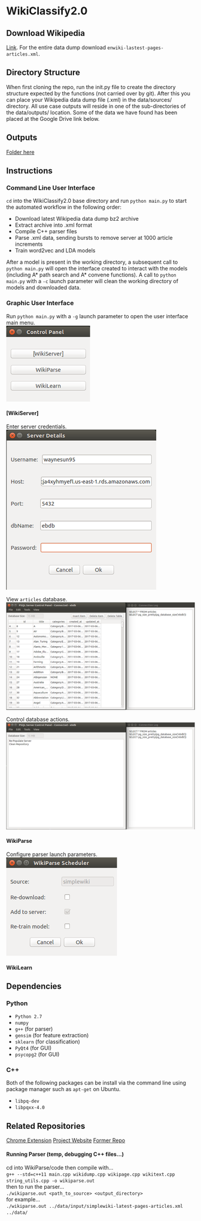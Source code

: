 # WikiClassify2.0

## Download Wikipedia
[Link](https://dumps.wikimedia.org/enwiki/latest/). For the entire data dump download `enwiki-lastest-pages-articles.xml`.

## Directory Structure
When first cloning the repo, run the init.py file to create the directory structure expected by the functions (not carried over by git). After this you can place your Wikipedia data dump file (.xml) in the data/sources/ directory. All use case outputs will reside in one of the sub-directories of the data/outputs/ location. Some of the data we have found has been placed at the Google Drive link below.

## Outputs
[Folder here](https://drive.google.com/open?id=0BxJe_Ggl7BIgbGFHd3lkMDA3d3M)

## Instructions

### Command Line User Interface
`cd` into the WikiClassify2.0 base directory and run `python main.py` to start the automated workflow in the following order:<br>
* Download latest Wikipedia data dump bz2 archive
* Extract archive into .xml format
* Compile C++ parser files
* Parse .xml data, sending bursts to remove server at 1000 article increments
* Train word2vec and LDA models

After a model is present in the working directory, a subsequent call to `python main.py` will open the interface created to interact with the models (including A\* path search and A\* convene functions). A call to `python main.py` with a `-c` launch parameter will clean the working directory of models and downloaded data.

### Graphic User Interface
Run `python main.py` with a `-g` launch parameter to open the user interface main menu.<br>
![Alt text](https://github.com/bfaure/WikiClassify2.0/blob/master/resources/screenshots/main_menu.PNG)

#### [WikiServer]
Enter server credentials.<br>
![Alt text](https://github.com/bfaure/WikiClassify2.0/blob/master/resources/screenshots/login_window.PNG)

View `articles` database.<br>
![Alt text](https://github.com/bfaure/WikiClassify2.0/blob/master/resources/screenshots/table_view.PNG)

Control database actions.<br>
![Alt text](https://github.com/bfaure/WikiClassify2.0/blob/master/resources/screenshots/control_panel.PNG)

#### WikiParse
Configure parser launch parameters.<br>
![Alt text](https://github.com/bfaure/WikiClassify2.0/blob/master/resources/screenshots/parser.PNG)

#### WikiLearn

## Dependencies
### Python
* `Python 2.7`
* `numpy`
* `g++` (for parser)
* `gensim` (for feature extraction)
* `sklearn` (for classification)
* `PyQt4` (for GUI)
* `psycopg2` (for GUI)
### C++
Both of the following packages can be install via the command line using package manager such as `apt-get` on Ubuntu.
* `libpq-dev`
* `libpqxx-4.0`

## Related Repositories

[Chrome Extension](https://github.com/lukewielgus/WikiExtension) 
[Project Website](https://github.com/waynesun95/WikiClassifySite)
[Former Repo](https://github.com/nathankjer/WikiClassify)

#### Running Parser (temp, debugging C++ files...)
cd into WikiParse/code then compile with...<br>
`g++ --std=c++11 main.cpp wikidump.cpp wikipage.cpp wikitext.cpp string_utils.cpp -o wikiparse.out`<br>
then to run the parser...<br>
`./wikiparse.out <path_to_source> <output_directory>`<br>
for example...<br>
`./wikiparse.out ../data/input/simplewiki-latest-pages-articles.xml ../data/`<br>
